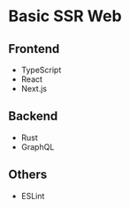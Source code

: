 # Basic SSR Web

## Frontend

- TypeScript
- React
- Next.js

## Backend

- Rust
- GraphQL

## Others

- ESLint
